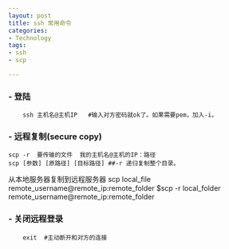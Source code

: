 ```yaml
---
layout: post
title: ssh 常用命令
categories: 
- Technology
tags:
- ssh
- scp

---
```


### - 登陆
		ssh 主机名@主机IP   #输入对方密码就ok了。如果需要pem，加入-i。
### - 远程复制(secure copy)

 <!--more-->

	scp -r  要传输的文件  我的主机名@主机的IP：路径
	scp [参数] [原路径] [目标路径] ##-r 递归复制整个目录。

从本地服务器复制到远程服务器
	scp local_file remote_username@remote_ip:remote_folder
	$scp -r local_folder remote_username@remote_ip:remote_folder

### - 关闭远程登录
		exit  #主动断开和对方的连接
		


